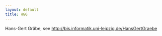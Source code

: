 ```yaml
---
layout: default
title: HGG
---
```


Hans-Gert Gräbe, see <http://bis.informatik.uni-leipzig.de/HansGertGraebe>
